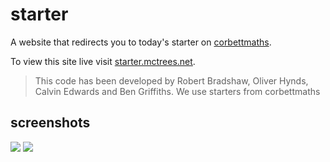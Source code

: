 # starter
A website that redirects you to today's starter on [corbettmaths](http://corbettmaths.com).

To view this site live visit [starter.mctrees.net](https://starter.mctrees.net).

> This code has been developed by Robert Bradshaw, Oliver Hynds, Calvin Edwards and Ben Griffiths.
> We use starters from corbettmaths

## screenshots
<link rel="stylesheet" href="https://mctrees.net/includes/w3.css">
<div class="w3-display-container" id ="display" style="height:300px;">
<img src="http://oliver.mctrees.net/starter-mobile.png">
<img src="http://oliver.mctrees.net/starter-desktop.png">
</div>
